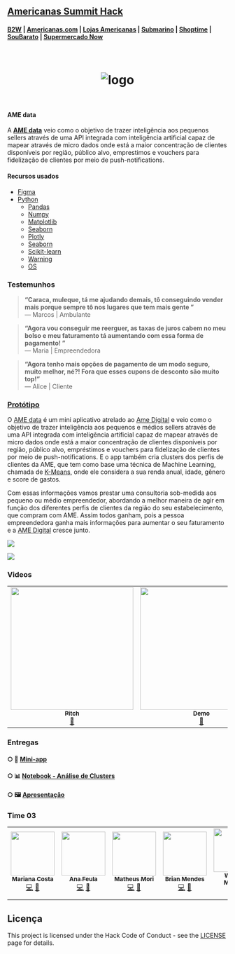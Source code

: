 


## [Americanas Summit Hack](http://www.summithack.com.br/) 
####  [B2W](https://www.b2wmarketplace.com.br/v3/) | [Americanas.com](https://www.americanas.com.br/) | [Lojas Americanas](https://www.facebook.com/lojasamericanas/) |  [Submarino](https://www.submarino.com.br/) | [Shoptime](https://www.shoptime.com.br/) | [SouBarato](https://www.soubarato.com.br/) | [Supermercado Now](https://supermercadonow.com/)




<h1 align="center">
<br />
  <img src="https://i.imgur.com/1nf2h8U.png" alt="logo" border="0">
<br />
<br />

</h1>

#### AME data 


   A [**AME data**](https://www.figma.com/proto/3mR0ldE1n67tsEDts17Qt6/Ame-Data?node-id=552%3A442&scaling=scale-down) veio como o objetivo de trazer inteligência aos pequenos sellers através de uma API integrada com inteligência artificial capaz de mapear através de micro dados onde está a maior concentração de clientes disponíveis por região, público alvo, emprestimos e vouchers para fidelização de clientes por meio de push-notifications.
 

#### Recursos usados
- [Figma](https://www.figma.com/)
- [Python](https://www.python.org/)
    - [Pandas](https://pandas.pydata.org/)
    - [Numpy](https://numpy.org/)
    - [Matplotlib](https://matplotlib.org/)
    - [Seaborn](https://seaborn.pydata.org/)
    - [Plotly](https://plotly.com/)
    - [Seaborn](https://seaborn.pydata.org/)
    - [Scikit-learn](https://scikit-learn.org/stable/index.html)
    - [Warning](https://docs.python.org/3/library/warnings.html)
    - [OS](https://docs.python.org/3/library/os.html)

### Testemunhos

> **“Caraca, muleque, tá me ajudando demais, tô conseguindo vender mais porque sempre tô nos lugares que tem mais gente ”**<br>
> — Marcos | Ambulante

> **“Agora vou conseguir me reerguer, as taxas de juros cabem no meu bolso e meu faturamento tá aumentando com essa forma de pagamento! ”**<br>
> — Maria | Empreendedora

> **“Agora tenho mais opções de pagamento de um modo seguro, muito melhor, né?! Fora que esses cupons de desconto são muito top!”**<br>
> — Alice | Cliente


### [Protótipo](http://bit.ly/AMEdata_Prototipo)

O [AME data](https://www.figma.com/proto/3mR0ldE1n67tsEDts17Qt6/Ame-Data?node-id=439%3A23&scaling=scale-down) é um mini aplicativo atrelado ao [Ame Digital](https://www.amedigital.com/) e veio como o objetivo de trazer inteligência aos pequenos e médios sellers através de uma API integrada com inteligência artificial capaz de mapear através de micro dados onde está a maior concentração de clientes disponíveis por região, público alvo, empréstimos e vouchers para fidelização de clientes por meio de push-notifications. E o app também cria clusters dos perfis de clientes da AME, que tem como base uma técnica de Machine Learning, chamada de [K-Means](https://scikit-learn.org/stable/modules/generated/sklearn.cluster.KMeans.html), onde ele considera a sua renda anual, idade, gênero e score de gastos. 

Com essas informações vamos prestar uma consultoria sob-medida aos pequeno ou médio empreendedor, abordando a melhor maneira de agir em função dos diferentes perfis de clientes da região do seu estabelecimento, que compram com AME. Assim todos ganham, pois a pessoa empreendedora ganha mais informações para aumentar o seu faturamento e a [AME Digital](https://www.amedigital.com/) cresce junto.


![](https://i.imgur.com/pecO0Id.png)

![](https://i.imgur.com/OJMXjbn.png)

### Videos

<table>
  <tr>
    <td align="center"><a href="https://www.youtube.com/watch?v=oILJfLqnO6U&feature=youtu.be"><img src="https://i.imgur.com/4qAhuxm.png" width="280px;" alt=""/><br /><sub><b>Pitch</b></sub></a><br /><a href="https://www.youtube.com/watch?v=oILJfLqnO6U&feature=youtu.be" title="YouTube">🎥</a></td>
    <td align="center"><a href="https://www.youtube.com/watch?v=oILJfLqnO6U&feature=youtu.be"><img src="https://i.imgur.com/d2mxDCr.png" width="280px;" alt=""/><br /><sub><b>Demo</b></sub></a><br /><a href="https://youtu.be/3BnGhhH21CE" title="YouTube">🎥</a></td>
</table>


### Entregas

####  ○  📲 [Mini-app](https://github.com/BraianMendes/AME-Hackaton/tree/master/Mini-App)

####  ○  📊 [Notebook - Análise de Clusters](https://github.com/BraianMendes/AME-Hackaton/blob/master/An%C3%A1lise_Clusters.ipynb)

####  ○  🖼️ [Apresentação](https://bit.ly/AMEdata_Apresentacao )



### Time 03

<table>
  <tr>
    <td align="center"><a href="https://mrncstt.github.io/posts/"><img src="https://i.imgur.com/UMWYzzG.jpg" width="100px;" alt=""/><br /><sub><b>Mariana Costa</b></sub></a><br /><a href="marianacosta.data@gmail.com" title="Site">💻</a> <a href="https://mrncstt.github.io/" title="Email">📧</a> </td>
    <td align="center"><a href="https://www.linkedin.com/in/ana-daniele-feula-842219140/"><img src="https://i.imgur.com/Ecu6m0w.jpg" width="100px;" alt=""/><br /><sub><b> Ana Feula</b></sub></a><br /><a href="ananidesigner@gmail.com" title="Site">💻</a> <a href="https://www.linkedin.com/in/ana-daniele-feula-842219140/" title="Email">📧</a> </td>
    <td align="center"><a href="https://www.linkedin.com/in/matheus-k-mori-bb2b49a8/"><img src="https://i.imgur.com/deKXIaJ.jpg" width="100px;" alt=""/><br /><sub><b> Matheus Mori</b></sub></a><br /><a href="https://github.com/017mori" title="Site">💻</a> <a href="https://github.com/017mori" title="Email">📧</a> </td>
     <td align="center"><a href="https://www.linkedin.com/in/braianmendes/"><img src="https://i.imgur.com/TeL3mWd.jpg" width="100px;" alt=""/><br /><sub><b> Brian Mendes</b></sub></a><br /><a href="https://github.com/BraianMendes" title="Site">💻</a> <a href="https://github.com/BraianMendes" title="Email">📧</a> </td>
      <td align="center"><a href="https://www.linkedin.com/in/wagner-mariano-msc-17a9bb56/"><img src="https://i.imgur.com/Nz1O55U.jpg" width="100px;" alt=""/><br /><sub><b> Wagner Mariano</b></sub></a><br /><a href="https://www.linkedin.com/in/wagner-mariano-msc-17a9bb56/" title="Site">💻</a> <a href="https://www.linkedin.com/in/wagner-mariano-msc-17a9bb56/" title="Email">📧</a> 
</table>


## Licença

This project is licensed under the Hack Code of Conduct - see the [LICENSE](https://hackcodeofconduct.org/) page for details.
